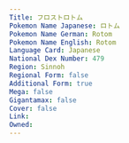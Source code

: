 ```yaml
---
﻿Title: フロストロトム
Pokemon Name Japanese: ロトム
Pokemon Name German: Rotom
Pokemon Name English: Rotom
Language Card: Japanese
National Dex Number: 479
Region: Sinnoh
Regional Form: false
Additional Form: true
Mega: false
Gigantamax: false
Cover: false
Link: 
Owned: 
---
```

